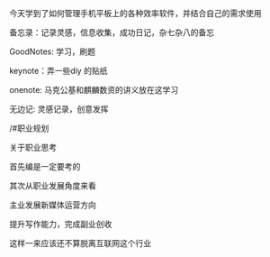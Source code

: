 今天学到了如何管理手机平板上的各种效率软件，并结合自己的需求使用&nbsp;

备忘录：记录灵感，信息收集，成功日记，杂七杂八的备忘

GoodNotes: 学习，刷题&nbsp;

keynote：弄一些diy 的贴纸&nbsp;

onenote: 马克公基和麒麟数资的讲义放在这学习&nbsp;

无边记: 灵感记录，创意发挥&nbsp;

/#职业规划

关于职业思考&nbsp;

首先编是一定要考的&nbsp;

其次从职业发展角度来看&nbsp;

主业发展新媒体运营方向&nbsp;

提升写作能力，完成副业创收&nbsp;

这样一来应该还不算脱离互联网这个行业&nbsp;

